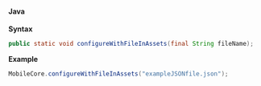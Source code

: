 #### Java

**Syntax**

```java
public static void configureWithFileInAssets(final String fileName);
```

**Example**

```java
MobileCore.configureWithFileInAssets("exampleJSONfile.json");
```